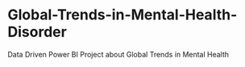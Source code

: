 # Global-Trends-in-Mental-Health-Disorder
Data Driven Power BI Project about Global Trends in Mental Health
